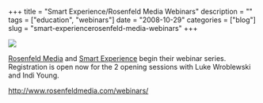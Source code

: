 +++
title = "Smart Experience/Rosenfeld Media Webinars"
description = ""
tags = ["education", "webinars"]
date = "2008-10-29"
categories = ["blog"]
slug = "smart-experiencerosenfeld-media-webinars"
+++



  <div class="notebook-screenshot"><a href="http://www.rosenfeldmedia.com/webinars/"><img id='bluga-thumbnail-1392' class='bluga-thumbnail large' src='http://media.konigi.com/bluga/
wt4908adb1458ad_0.jpg'/></a></div><p><a href="http://www.rosenfeldmedia.com/webinars/">Rosenfeld Media</a> and <a href="http://smartexperience.org/">Smart Experience</a> begin their webinar series. Registration is open now for the 2 opening sessions with Luke Wroblewski and Indi Young.</p>
    
  <a href="http://www.rosenfeldmedia.com/webinars/">http://www.rosenfeldmedia.com/webinars/</a>
